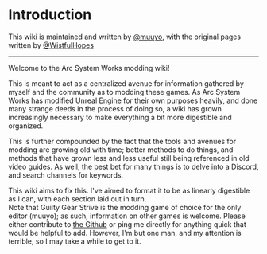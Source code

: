 # Introduction

This wiki is maintained and written by [@muuyo](https://bsky.app/profile/muuyo.bsky.social), with the original pages written by [@WistfulHopes](https://bsky.app/profile/wistfulhopes.bsky.social)
<hr>

Welcome to the Arc System Works modding wiki!

This is meant to act as a centralized avenue for information gathered by myself and the community as to modding these games. As Arc System Works has modified Unreal Engine for their own purposes heavily, and done many strange deeds in the process of doing so, a wiki has grown increasingly necessary to make everything a bit more digestible and organized.  

This is further compounded by the fact that the tools and avenues for modding are growing old with time; better methods to do things, and methods that have grown less and less useful still being referenced in old video guides. As well, the best bet for many things is to delve into a Discord, and search channels for keywords.

This wiki aims to fix this. I've aimed to format it to be as linearly digestible as I can, with each section laid out in turn.  
Note that Guilty Gear Strive is the modding game of choice for the only editor (muuyo); as such, information on other games is welcome. Please either contribute to [the Github](https://github.com/muuyo/asw-modding-book) or ping me directly for anything quick that would be helpful to add. However, I'm but one man, and my attention is terrible, so I may take a while to get to it. 